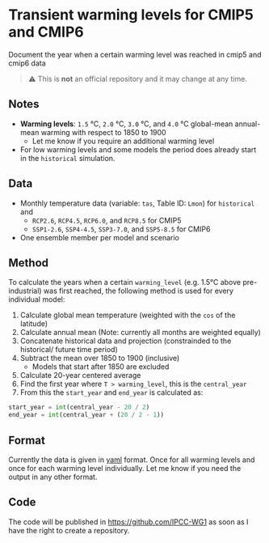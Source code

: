 # Transient warming levels for CMIP5 and CMIP6

Document the year when a certain warming level was reached in cmip5 and cmip6 data

> :warning: This is **not** an official repository and it may change at any time. 

## Notes
 * **Warming levels**: `1.5` °C, `2.0` °C, `3.0` °C, and `4.0` °C global-mean annual-mean warming with respect to 1850 to 1900
   * Let me know if you require an additional warming level
 * For low warming levels and some models the period does already start in the `historical` simulation.

## Data
 * Monthly temperature data (variable: `tas`, Table ID: `Lmon`) for `historical` and
   * `RCP2.6`, `RCP4.5`, `RCP6.0`, and `RCP8.5` for CMIP5
   * `SSP1-2.6`, `SSP4-4.5`, `SSP3-7.0`, and `SSP5-8.5` for CMIP6
 * One ensemble member per model and scenario

## Method
To calculate the years when a certain `warming_level` (e.g. 1.5°C above pre-industrial) was first reached, the following method is used for every individual model:
 1. Calculate global mean temperature (weighted with the `cos` of the latitude)
 2. Calculate annual mean (Note: currently all months are weighted equally)
 3. Concatenate historical data and projection (constrainded to the historical/ future time period)
 4. Subtract the mean over 1850 to 1900 (inclusive)
    * Models that start after 1850 are excluded
 5. Calculate 20-year centered average
 6. Find the first year where `T > warming_level`, this is the `central_year`
 7. From this the `start_year` and `end_year` is calculated as:
 ``` python
start_year = int(central_year - 20 / 2)
end_year = int(central_year + (20 / 2 - 1))
```

## Format

Currently the data is given in [yaml](https://en.wikipedia.org/wiki/YAML) format. Once for all warming levels and once for each warming level individually. Let me know if you need the output in any other format.

## Code
The code will be published in https://github.com/IPCC-WG1 as soon as I have the right to create a repository.
